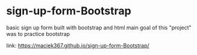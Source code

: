 # sign-up-form-Bootstrap
basic sign up form built with bootstrap and html
main goal of this "project" was to practice bootstrap

link: https://maciek367.github.io/sign-up-form-Bootstrap/
